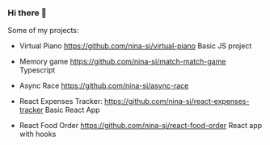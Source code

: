 ### Hi there 👋


Some of my projects:
- Virtual Piano
https://github.com/nina-si/virtual-piano
Basic JS project

- Memory game 
https://github.com/nina-si/match-match-game
Typescript

- Async Race
https://github.com/nina-si/async-race


- React Expenses Tracker:
https://github.com/nina-si/react-expenses-tracker
Basic React App

- React Food Order
https://github.com/nina-si/react-food-order
React app with hooks


